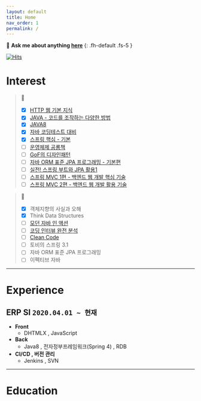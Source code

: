 ```yaml
---
layout: default
title: Home
nav_order: 1
permalink: /
---
```


💬 **Ask me about anything [here](https://github.com/jdalma/jdalma.github.io/issues)**
{: .fh-default .fs-5 }

[![Hits](https://hits.seeyoufarm.com/api/count/incr/badge.svg?url=https%3A%2F%2Fjdalma.github.io&count_bg=%2379C83D&title_bg=%23555555&icon=&icon_color=%23E7E7E7&title=hits&edge_flat=false)](https://hits.seeyoufarm.com)

# **Interest**

> 📝
> - [x] [HTTP 웹 기본 지식](https://www.inflearn.com/course/http-%EC%9B%B9-%EB%84%A4%ED%8A%B8%EC%9B%8C%ED%81%AC/dashboard)
> - [x] [JAVA - 코드를 조작하는 다양한 방법](https://www.inflearn.com/course/the-java-code-manipulation/dashboard)
> - [x] [JAVA8](https://www.inflearn.com/course/the-java-java8#)
> - [x] [자바 코딩테스트 대비](https://www.inflearn.com/course/%EC%9E%90%EB%B0%94-%EC%95%8C%EA%B3%A0%EB%A6%AC%EC%A6%98-%EB%AC%B8%EC%A0%9C%ED%92%80%EC%9D%B4-%EC%BD%94%ED%85%8C%EB%8C%80%EB%B9%84/dashboard)
> - [x] [스프링 핵심 - 기본](https://www.inflearn.com/course/%EC%8A%A4%ED%94%84%EB%A7%81-%ED%95%B5%EC%8B%AC-%EC%9B%90%EB%A6%AC-%EA%B8%B0%EB%B3%B8%ED%8E%B8/dashboard)
> - [ ] [운영체제 공룡책](https://www.inflearn.com/course/%EC%9A%B4%EC%98%81%EC%B2%B4%EC%A0%9C-%EA%B3%B5%EB%A3%A1%EC%B1%85-%EC%A0%84%EA%B3%B5%EA%B0%95%EC%9D%98/dashboard)
> - [ ] [GoF의 디자인패턴](https://www.inflearn.com/course/%EB%94%94%EC%9E%90%EC%9D%B8-%ED%8C%A8%ED%84%B4/dashboard)
> - [ ] [자바 ORM 표준 JPA 프로그래밍 - 기본편](https://www.inflearn.com/course/ORM-JPA-Basic/dashboard)
> - [ ] [실전! 스프링 부트와 JPA 활용1](https://www.inflearn.com/course/%EC%8A%A4%ED%94%84%EB%A7%81%EB%B6%80%ED%8A%B8-JPA-%ED%99%9C%EC%9A%A9-1/dashboard)
> - [ ] [스프링 MVC 1편 - 백엔드 웹 개발 핵심 기술](https://www.inflearn.com/course/%EC%8A%A4%ED%94%84%EB%A7%81-mvc-1/dashboard)
> - [ ] [스프링 MVC 2편 - 백엔드 웹 개발 활용 기술](https://www.inflearn.com/course/%EC%8A%A4%ED%94%84%EB%A7%81-mvc-2/dashboard)

> 📖
> - [x] 객체지향의 사실과 오해
> - [x] Think Data Structures
> - [ ] [모던 자바 인 액션](https://jdalma.github.io/docs/books/modernJavaInAction/)
> - [ ] [코딩 인터뷰 완전 분석](https://jdalma.github.io/docs/books/codingInterview/)
> - [ ] [Clean Code](https://jdalma.github.io/docs/books/clean-code/)
> - [ ] 토비의 스프링 3.1
> - [ ] 자바 ORM 표준 JPA 프로그래밍
> - [ ] 이펙티브 자바


***

# **Experience**

## **ERP SI `2020.04.01 ~ 현재`**

- **Front**
  - DHTMLX , JavaScript
- **Back**
  - Java8 , 전자정부프레임워크(Spring 4) , RDB
- **CI/CD , 버전 관리**
  - Jenkins , SVN

***

# **Education**

